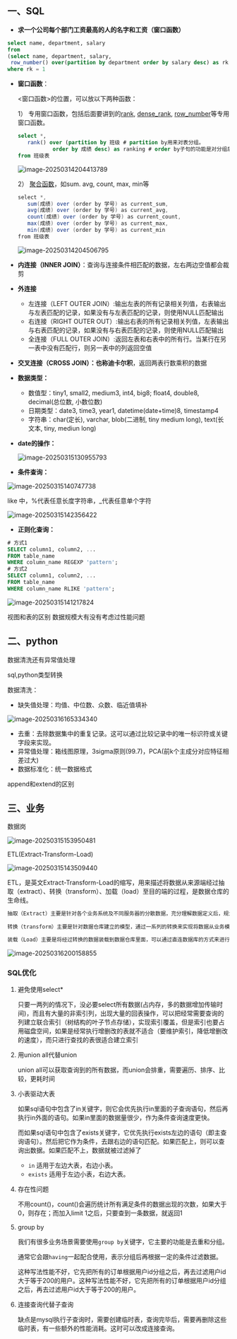 ## 一、SQL

- **求一个公司每个部门工资最高的人的名字和工资（窗口函数）**

```sql
select name, department, salary
from 
(select name, department, salary, 
 row_number() over(partition by department order by salary desc) as rk from table) as tablename
where rk = 1
```

- **窗口函数**：

  <窗口函数>的位置，可以放以下两种函数：

  1） 专用窗口函数，包括后面要讲到的[rank](https://zhida.zhihu.com/search?content_id=700312099&content_type=Answer&match_order=1&q=rank&zhida_source=entity), [dense_rank](https://zhida.zhihu.com/search?content_id=700312099&content_type=Answer&match_order=1&q=dense_rank&zhida_source=entity), [row_number](https://zhida.zhihu.com/search?content_id=700312099&content_type=Answer&match_order=1&q=row_number&zhida_source=entity)等专用窗口函数。

  ```sql
  select *,
     rank() over (partition by 班级 # partition by用来对表分组。
             order by 成绩 desc) as ranking # order by子句的功能是对分组后的结果进行排序
  from 班级表
  ```

  ![image-20250314204413789](images/数据分析/image-20250314204413789.png)

  2） [聚合函数](https://zhida.zhihu.com/search?content_id=700312099&content_type=Answer&match_order=1&q=聚合函数&zhida_source=entity)，如sum. avg, count, max, min等

  ```java
  select *,
     sum(成绩) over (order by 学号) as current_sum,
     avg(成绩) over (order by 学号) as current_avg,
     count(成绩) over (order by 学号) as current_count,
     max(成绩) over (order by 学号) as current_max,
     min(成绩) over (order by 学号) as current_min
  from 班级表
  ```

  ![image-20250314204506795](images/数据分析/image-20250314204506795.png)

- **内连接（INNER JOIN）**：查询与连接条件相匹配的数据，左右两边空值都会裁剪
- **外连接**
  - 左连接（LEFT OUTER JOIN）:输出左表的所有记录相关列值，右表输出与左表匹配的记录，如果没有与左表匹配的记录，则使用NULL匹配输出
  - 右连接（RIGHT OUTER OUT）:输出右表的所有记录相关列值，左表输出与右表匹配的记录，如果没有与右表匹配的记录，则使用NULL匹配输出
  - 全连接（FULL OUTER JOIN）:返回左表和右表中的所有行。当某行在另一表中没有匹配行，则另一表中的列返回空值
- **交叉连接（CROSS JOIN）：也称迪卡尔积**，返回两表行数乘积的数据

- **数据类型：**
  - 数值型：tiny1, small2, medium3, int4, big8; float4, double8, decimal(总位数, 小数位数)
  - 日期类型：date3, time3, year1, datetime(date+time)8, timestamp4
  - 字符串：char(定长), varchar, blob(二进制, tiny medium long), text(长文本, tiny, mediun long)

- **date的操作：**

  ![image-20250315130955793](images/数据分析/image-20250315130955793.png)

- **条件查询：**

![image-20250315140747738](images/数据分析/image-20250315140747738.png)

like 中，%代表任意长度字符串，_代表任意单个字符

![image-20250315142356422](images/数据分析/image-20250315142356422.png)

- **正则化查询：**

```sql
# 方式1
SELECT column1, column2, ...
FROM table_name
WHERE column_name REGEXP 'pattern';
# 方式2
SELECT column1, column2, ...
FROM table_name
WHERE column_name RLIKE 'pattern';
```

![image-20250315141217824](images/数据分析/image-20250315141217824.png)

视图和表的区别
数据规模大有没有考虑过性能问题

## 二、python

数据清洗还有异常值处理

sql,python类型转换

数据清洗：

- 缺失值处理：均值、中位数、众数、临近值填补

![image-20250316165334340](images/数据分析/image-20250316165334340.png)

- 去重：去除数据集中的重复记录。这可以通过比较记录中的唯一标识符或关键字段来实现。
- 异常值处理：箱线图原理，3sigma原则(99.7)，PCA(前k个主成分对应特征相差过大)
- 数据标准化：统一数据格式



append和extend的区别

## 三、业务

数据岗

![image-20250315153950481](images/数据分析/image-20250315153950481.png)



ETL(Extract-Transform-Load)

![image-20250315143509440](images/数据分析/image-20250315143509440.png)

ETL，是英文Extract-Transform-Load的缩写，用来描述将数据从来源端经过抽取（extract）、转换（transform）、加载（load）至目的端的过程，是数据仓库的生命线。

```java
抽取（Extract）主要是针对各个业务系统及不同服务器的分散数据，充分理解数据定义后，规划需要的数据源及数据定义，制定可操作的数据源，制定增量抽取和缓慢渐变的规则。
    
转换（transform）主要是针对数据仓库建立的模型，通过一系列的转换来实现将数据从业务模型到分析模型，通过ETL工具可视化拖拽操作可以直接使用标准的内置代码片段功能、自定义脚本、函数、存储过程以及其他的扩展方式，实现了各种复杂的转换，并且支持自动分析日志，清楚的监控数据转换的状态并优化分析模型。

装载（Load）主要是将经过转换的数据装载到数据仓库里面，可以通过直连数据库的方式来进行数据装载，可以充分体现高效性。在应用的时候可以随时调整数据抽取工作的运行方式，可以灵活的集成到其他管理系统中
```

![image-20250316200158855](images/数据分析/image-20250316200158855.png)

### SQL优化

1. 避免使用select*

   只要一两列的情况下，没必要select所有数据(占内存，多的数据增加传输时间)，而且有大量的非索引列，出现大量的回表操作，可以把经常需要查询的列建立联合索引（树结构的叶子节点存储），实现索引覆盖，但是索引也要占用磁盘空间，如果是经常执行增删改的表就不适合（要维护索引，降低增删改的速度），而只进行查找的表很适合建立索引

2. 用union all代替union

   union all可以获取查询到的所有数据，而union会排重，需要遍历、排序、比较，更耗时间

3. 小表驱动大表

   如果sql语句中包含了in关键字，则它会优先执行in里面的子查询语句，然后再执行in外面的语句。如果in里面的数据量很少，作为条件查询速度更快。

   而如果sql语句中包含了exists关键字，它优先执行exists左边的语句（即主查询语句）。然后把它作为条件，去跟右边的语句匹配。如果匹配上，则可以查询出数据。如果匹配不上，数据就被过滤掉了

   - `in` 适用于左边大表，右边小表。
   - `exists` 适用于左边小表，右边大表。

4. 存在性问题

   不用count()，count()会遍历统计所有满足条件的数据出现的次数，如果大于0，则存在；而加入limit 1之后，只要查到一条数据，就返回1

5. group by

   我们有很多业务场景需要使用`group by`关键字，它主要的功能是去重和分组。

   通常它会跟`having`一起配合使用，表示分组后再根据一定的条件过滤数据。

   这种写法性能不好，它先把所有的订单根据用户id分组之后，再去过滤用户id大于等于200的用户。这种写法性能不好，它先把所有的订单根据用户id分组之后，再去过滤用户id大于等于200的用户。

6. 连接查询代替子查询

   缺点是mysql执行子查询时，需要创建临时表，查询完毕后，需要再删除这些临时表，有一些额外的性能消耗。这时可以改成连接查询。